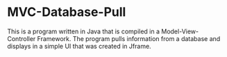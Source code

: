 # MVC-Database-Pull
This is a program written in Java that is compiled in a Model-View-Controller Framework.
The program pulls information from a database and displays in a simple UI that was created in Jframe. 
